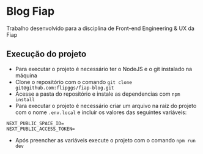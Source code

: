 # Blog Fiap
Trabalho desenvolvido para a disciplina de Front-end Engineering & UX da Fiap

## Execução do projeto
- Para executar o projeto é necessário ter o NodeJS e o git instalado na máquina
- Clone o repositório com o comando `git clone git@github.com:flipggs/fiap-blog.git`
- Acesse a pasta do repositório e instale as dependencias com `npm install`
- Para executar o projeto é necessário criar um arquivo na raiz do projeto com o nome `.env.local` e incluir os valores das seguintes variáveis:
```
NEXT_PUBLIC_SPACE_ID=
NEXT_PUBLIC_ACCESS_TOKEN=
```
- Após preencher as variáveis execute o projeto com o comando `npm run dev`